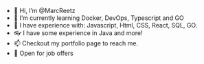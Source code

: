 - 👋 Hi, I’m @MarcReetz
- 🌱 I’m currently learning Docker, DevOps, Typescript and GO 
- 🧠 I have experience with: Javascript, Html, CSS, React, SQL, GO. 
- 👓 I have some experience in Java and more!
- 📫 Checkout my portfolio page to reach me.
- 👔 Open for job offers

<!---
MarcReetz/MarcReetz is a ✨ special ✨ repository because its `README.md` (this file) appears on your GitHub profile.
You can click the Preview link to take a look at your changes.
--->

